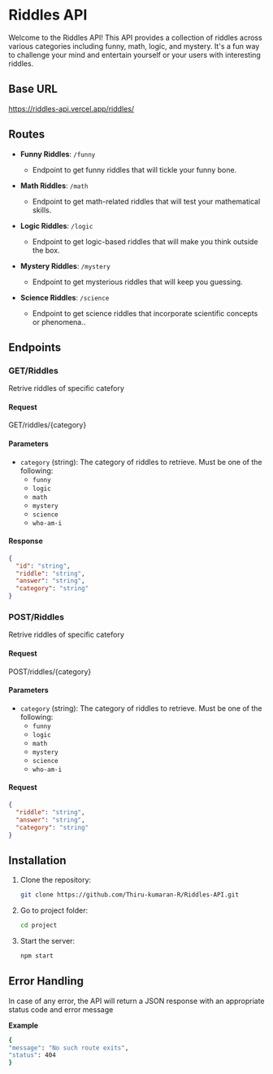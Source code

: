 # Riddles API

Welcome to the Riddles API! This API provides a collection of riddles across various categories including funny, math, logic, and mystery. It's a fun way to challenge your mind and entertain yourself or your users with interesting riddles.

## Base URL

https://riddles-api.vercel.app/riddles/

## Routes

- **Funny Riddles**: `/funny`

  - Endpoint to get funny riddles that will tickle your funny bone.

- **Math Riddles**: `/math`

  - Endpoint to get math-related riddles that will test your mathematical skills.

- **Logic Riddles**: `/logic`

  - Endpoint to get logic-based riddles that will make you think outside the box.

- **Mystery Riddles**: `/mystery`

  - Endpoint to get mysterious riddles that will keep you guessing.

- **Science Riddles**: `/science`
  - Endpoint to get science riddles that incorporate scientific concepts or phenomena..

## Endpoints

### GET/Riddles

Retrive riddles of specific catefory

#### Request

GET/riddles/{category}

#### Parameters

- `category` (string): The category of riddles to retrieve. Must be one of the following:
  - `funny`
  - `logic`
  - `math`
  - `mystery`
  - `science`
  - `who-am-i`

#### Response

```json
{
  "id": "string",
  "riddle": "string",
  "answer": "string",
  "category": "string"
}
```

### POST/Riddles

Retrive riddles of specific catefory

#### Request

POST/riddles/{category}

#### Parameters

- `category` (string): The category of riddles to retrieve. Must be one of the following:
  - `funny`
  - `logic`
  - `math`
  - `mystery`
  - `science`
  - `who-am-i`

#### Request

```json
{
  "riddle": "string",
  "answer": "string",
  "category": "string"
}
```

## Installation

1. Clone the repository:

   ```bash
   git clone https://github.com/Thiru-kumaran-R/Riddles-API.git
   ```

2. Go to project folder:

   ```bash
   cd project
   ```

3. Start the server:

   ```bash
   npm start
   ```

## Error Handling

In case of any error, the API will return a JSON response with an appropriate status code and error message

**Example**

```bash
{
"message": "No such route exits",
"status": 404
}
```
